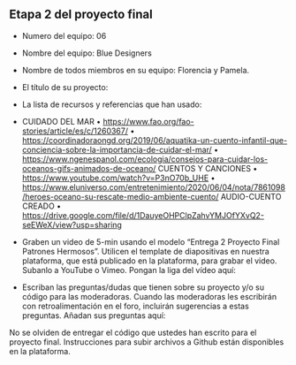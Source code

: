 ## Etapa 2 del proyecto final

- Numero del equipo: 06
- Nombre del equipo: Blue Designers
- Nombre de todos miembros en su equipo: Florencia y Pamela.
- El título de su proyecto:
- La lista de recursos y referencias que han usado:
- CUIDADO DEL MAR
•	https://www.fao.org/fao-stories/article/es/c/1260367/
•	https://coordinadoraongd.org/2019/06/aquatika-un-cuento-infantil-que-conciencia-sobre-la-importancia-de-cuidar-el-mar/
•	https://www.ngenespanol.com/ecologia/consejos-para-cuidar-los-oceanos-gifs-animados-de-oceano/
CUENTOS Y CANCIONES
•	https://www.youtube.com/watch?v=P3nO70b_UHE
•	https://www.eluniverso.com/entretenimiento/2020/06/04/nota/7861098/heroes-oceano-su-rescate-medio-ambiente-cuento/
AUDIO-CUENTO CREADO
•	https://drive.google.com/file/d/1DauyeOHPClpZahvYMJOfYXvQ2-seEWeX/view?usp=sharing

- Graben un video de 5-min usando el modelo “Entrega 2 Proyecto Final Patrones Hermosos”. Utilicen el template de diapositivas en nuestra plataforma, que está publicado en la plataforma, para grabar el video. Subanlo a YouTube o Vimeo. Pongan la liga del vídeo aquí: 
- Escriban las preguntas/dudas que tienen sobre su proyecto y/o su código para las moderadoras. Cuando las moderadoras les escribirán con retroalimentación en el foro, incluirán sugerencias a estas preguntas. Añadan sus preguntas aquí:

No se olviden de entregar el código que ustedes han escrito para el proyecto final. Instrucciones para subir archivos a Github están disponibles en la plataforma.
